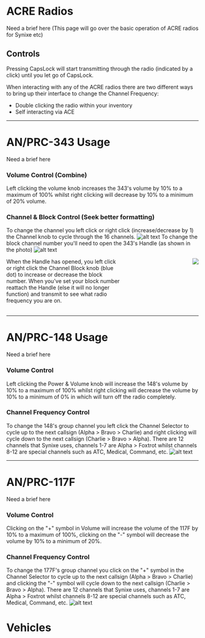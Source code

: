 # ACRE Radios
Need a brief here (This page will go over the basic operation of ACRE radios for Synixe etc)
## Controls
Pressing CapsLock will start transmitting through the radio (indicated by a click) until you let go of CapsLock.

When interacting with any of the ACRE radios there are two different ways to bring up their interface to change the Channel Frequency:
* Double clicking the radio within your inventory 
* Self interacting via ACE 

<hr/>

# AN/PRC-343 Usage
Need a brief here
### Volume Control (Combine)
Left clicking the volume knob increases the 343's volume by 10% to a maximum of 100% whilst right clicking will decrease by 10% to a minimum of 20% volume.

### Channel & Block Control (Seek better formatting)
To change the channel you left click or right click (increase/decrease by 1) the Channel knob to cycle through the 16 channels.
![alt text](https://cdn.discordapp.com/attachments/386271418305871873/566169026359853069/107410_20190412192712_1.png)
To change the block channel number you'll need to open the 343's Handle (as shown in the photo)
![alt text](https://cdn.discordapp.com/attachments/386271418305871873/566169598077042719/107410_20190412192722_1_1.png)

<div style="float: left; width: 60%;">When the Handle has opened, you left click or right click the Channel Block knob (blue dot) to increase or decrease the block number. When you've set your block number reattach the Handle (else it will no longer function) and transmit to see what radio frequency you are on.</div>
<div style="float: right;">
    <img src="https://cdn.discordapp.com/attachments/386271418305871873/566164053463007232/107410_20190412193116_1.png"/>
</div>
<div style="clear: both;"><br/></div>
<hr/>

# AN/PRC-148 Usage
Need a brief here
### Volume Control
Left clicking the Power & Volume knob will increase the 148's volume by 10% to a maximum of 100% whilst right clicking will decrease the volume by 10% to a minimum of 0% in which will turn off the radio completely.

### Channel Frequency Control
To change the 148's group channel you left click the Channel Selector to cycle up to the next callsign (Alpha > Bravo > Charlie) and right clicking will cycle down to the next callsign (Charlie > Bravo > Alpha). There are 12 channels that Synixe uses, channels 1-7 are Alpha > Foxtrot whilst channels 8-12 are special channels such as ATC, Medical, Command, etc.
![alt text](https://cdn.discordapp.com/attachments/386271418305871873/566166548079968268/107410_20190412192623_1.png)

<hr/>

# AN/PRC-117F
Need a brief here 
### Volume Control
Clicking on the "+" symbol in Volume will increase the volume of the 117F by 10% to a maximum of 100%, clicking on the "-" symbol will decrease the volume by 10% to a minimum of 20%. 
### Channel Frequency Control
To change the 177F's group channel you click on the "+" symbol in the Channel Selector to cycle up to the next callsign (Alpha > Bravo > Charlie) and clicking the "-" symbol will cycle down to the next callsign (Charlie > Bravo > Alpha). There are 12 channels that Synixe uses, channels 1-7 are Alpha > Foxtrot whilst channels 8-12 are special channels such as ATC, Medical, Command, etc.
![alt text](https://cdn.discordapp.com/attachments/386271418305871873/566177584724049920/107410_20190412192535_1_1.png)

# Vehicles